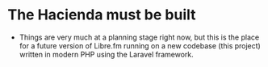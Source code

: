 # The Hacienda must be built

* Things are very much at a planning stage right now, but this is the place for a future version of Libre.fm running on a new codebase (this project) written in modern PHP using the Laravel framework.

